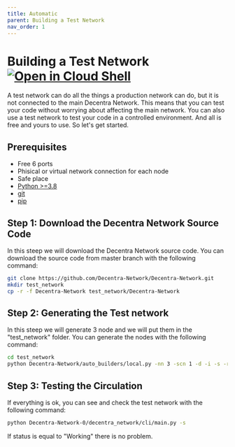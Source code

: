 ```yaml
---
title: Automatic
parent: Building a Test Network
nav_order: 1
---
```


# Building a Test Network [![Open in Cloud Shell](https://img.shields.io/badge/Open%20in%20Cloud%20Shell-Tutorial-5ec205)](https://ssh.cloud.google.com/cloudshell/open?shellonly=true&cloudshell_git_repo=https://github.com/Decentra-Network/Decentra-Network&cloudshell_tutorial=docs/getting-started/building_test_network/automatic.md)
A test network can do all the things a production network can do, but it is not connected to the main Decentra Network. This means that you can test your code without worrying about affecting the main network. You can also use a test network to test your code in a controlled environment. And all is free and yours to use. So let's get started.

## Prerequisites
- Free 6 ports
- Phisical or virtual network connection for each node
- Safe place
- [Python >=3.8](https://www.python.org/downloads/)
- [git](https://git-scm.com/downloads)
- [pip](https://pip.pypa.io/en/stable/installing/)

## Step 1: Download the Decentra Network Source Code
In this steep we will download the Decentra Network source code. You can download the source code from master branch with the following command:
```bash
git clone https://github.com/Decentra-Network/Decentra-Network.git
mkdir test_network 
cp -r -f Decentra-Network test_network/Decentra-Network
```

## Step 2: Generating the Test network
In this steep we will generate 3 node and we will put them in the "test_network" folder. You can generate the nodes with the following command:
```bash
cd test_network
python Decentra-Network/auto_builders/local.py -nn 3 -scn 1 -d -i -s -r
```

## Step 3: Testing the Circulation
If everything is ok, you can see and check the test network with the following command:

```bash
python Decentra-Network-0/decentra_network/cli/main.py -s
```

If status is equal to "Working" there is no problem.